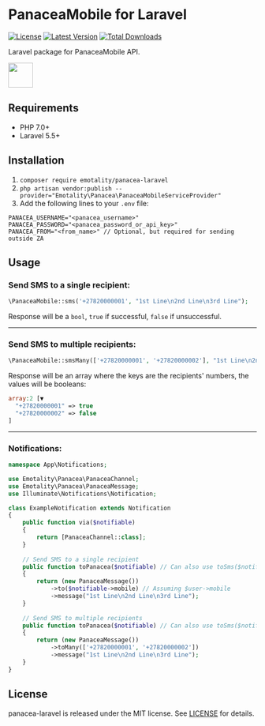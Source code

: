 # PanaceaMobile for Laravel

<p>
    <a href="https://packagist.org/packages/emotality/panacea-laravel"><img src="https://img.shields.io/packagist/l/emotality/panacea-laravel" alt="License"></a>
    <a href="https://packagist.org/packages/emotality/panacea-laravel"><img src="https://img.shields.io/packagist/v/emotality/panacea-laravel" alt="Latest Version"></a>
    <a href="https://packagist.org/packages/emotality/panacea-laravel"><img src="https://img.shields.io/packagist/dt/emotality/panacea-laravel" alt="Total Downloads"></a>
</p>

Laravel package for PanaceaMobile API.

<p>
    <a href="https://www.panaceamobile.com" target="_blank">
        <img src="https://emotality.com/development/GitHub/PanaceaMobile.png" height="50">
    </a>
</p>

## Requirements

- PHP 7.0+
- Laravel 5.5+

## Installation

1. `composer require emotality/panacea-laravel`
2. `php artisan vendor:publish --provider="Emotality\Panacea\PanaceaMobileServiceProvider"`
3. Add the following lines to your `.env` file:

```
PANACEA_USERNAME="<panacea_username>"
PANACEA_PASSWORD="<panacea_password_or_api_key>"
PANACEA_FROM="<from_name>" // Optional, but required for sending outside ZA
```

## Usage

### Send SMS to a single recipient:

```php
\PanaceaMobile::sms('+27820000001', "1st Line\n2nd Line\n3rd Line");
```

Response will be a `bool`, `true` if successful, `false` if unsuccessful.

---

### Send SMS to multiple recipients:

```php
\PanaceaMobile::smsMany(['+27820000001', '+27820000002'], "1st Line\n2nd Line\n3rd Line");
```

Response will be an array where the keys are the recipients' numbers, the values will be booleans:

```php
array:2 [▼
  "+27820000001" => true
  "+27820000002" => false
]
```

---

### Notifications:

```php
namespace App\Notifications;

use Emotality\Panacea\PanaceaChannel;
use Emotality\Panacea\PanaceaMessage;
use Illuminate\Notifications\Notification;

class ExampleNotification extends Notification
{
    public function via($notifiable)
    {
        return [PanaceaChannel::class];
    }
    
    // Send SMS to a single recipient
    public function toPanacea($notifiable) // Can also use toSms($notifiable)
    {
        return (new PanaceaMessage())
            ->to($notifiable->mobile) // Assuming $user->mobile
            ->message("1st Line\n2nd Line\n3rd Line");
    }
    
    // Send SMS to multiple recipients
    public function toPanacea($notifiable) // Can also use toSms($notifiable)
    {
        return (new PanaceaMessage())
            ->toMany(['+27820000001', '+27820000002'])
            ->message("1st Line\n2nd Line\n3rd Line");
    }
}
```

## License

panacea-laravel is released under the MIT license. See [LICENSE](https://github.com/emotality/panacea-laravel/blob/master/LICENSE) for details.

